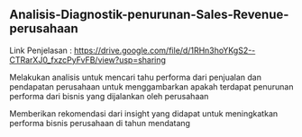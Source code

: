 ## Analisis-Diagnostik-penurunan-Sales-Revenue-perusahaan
Link Penjelasan : https://drive.google.com/file/d/1RHn3hoYKgS2--CTRarXJ0_fxzcPyFvFB/view?usp=sharing 

Melakukan analisis untuk mencari tahu performa dari penjualan dan pendapatan perusahaan untuk menggambarkan apakah terdapat penurunan performa dari bisnis yang dijalankan oleh perusahaan

Memberikan rekomendasi dari insight yang didapat untuk meningkatkan performa bisnis perusahaan di tahun mendatang

 
